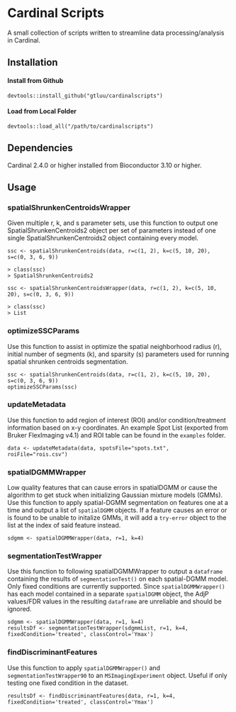 # Cardinal Scripts

A small collection of scripts written to streamline data processing/analysis in Cardinal.

## Installation
#### Install from Github
```
devtools::install_github("gtluu/cardinalscripts")
```

#### Load from Local Folder
```
devtools::load_all("/path/to/cardinalscripts")
```

## Dependencies
Cardinal 2.4.0 or higher installed from Bioconductor 3.10 or higher.

## Usage

### spatialShrunkenCentroidsWrapper

Given multiple r, k, and s parameter sets, use this function to output one SpatialShrunkenCentroids2 object per set of parameters instead of one single SpatialShrunkenCentroids2 object containing every model.

```
ssc <- spatialShrunkenCentroids(data, r=c(1, 2), k=c(5, 10, 20), s=c(0, 3, 6, 9))

> class(ssc)
> SpatialShrunkenCentroids2
```
```
ssc <- spatialShrunkenCentroidsWrapper(data, r=c(1, 2), k=c(5, 10, 20), s=c(0, 3, 6, 9))

> class(ssc)
> List
```

### optimizeSSCParams

Use this function to assist in optimize the spatial neighborhood radius (r), initial number of segments (k), and sparsity (s) parameters used for running spatial shrunken centroids segmentation.

```
ssc <- spatialShrunkenCentroids(data, r=c(1, 2), k=c(5, 10, 20), s=c(0, 3, 6, 9))
optimizeSSCParams(ssc)
```

### updateMetadata

Use this function to add region of interest (ROI) and/or condition/treatment information based on x-y coordinates. An example Spot List (exported from Bruker FlexImaging v4.1) and ROI table can be found in the ```examples``` folder.

```
data <- updateMetadata(data, spotsFile="spots.txt", roiFile="rois.csv")
```

### spatialDGMMWrapper

Low quality features that can cause errors in spatialDGMM or cause the algorithm to get stuck when initializing Gaussian mixture models (GMMs). Use this function to apply spatial-DGMM segmentation on features one at a time and output a list of ```spatialDGMM``` objects. If a feature causes an error or is found to be unable to initalize GMMs, it will add a ```try-error``` object to the list at the index of said feature instead.

```
sdgmm <- spatialDGMMWrapper(data, r=1, k=4)
```

### segmentationTestWrapper

Use this function to following spatialDGMMWrapper to output a ```dataframe``` containing the results of ```segmentationTest()``` on each spatial-DGMM model. Only fixed conditions are currently supported. Since ```spatialDGMMWrapper()``` has each model contained in a separate ```spatialDGMM``` object, the AdjP values/FDR values in the resulting ```dataframe``` are unreliable and should be ignored.

```
sdgmm <- spatialDGMMWrapper(data, r=1, k=4)
resultsDf <- segmentationTestWrapper(sdgmmList, r=1, k=4, fixedCondition='treated', classControl='Ymax')
```

### findDiscriminantFeatures

Use this function to apply ```spatialDGMMWrapper()``` and ```segmentationTestWrapper90``` to an ```MSImagingExperiment``` object. Useful if only testing one fixed condition in the dataset.

```
resultsDf <- findDiscriminantFeatures(data, r=1, k=4, fixedCondition='treated', classControl='Ymax')
```

